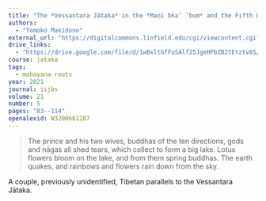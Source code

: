 ```yaml
---
title: "The *Vessantara Jātaka* in the *Maṇi bka’ ’bum* and the Fifth Dalai Lama’s *’Khrung rab*"
authors:
  - "Tomoko Makidono"
external_url: "https://digitalcommons.linfield.edu/cgi/viewcontent.cgi?article=1006&context=iijbs"
drive_links:
  - "https://drive.google.com/file/d/1wBxltGfFoSAlf25JgeHPbZB2tEtztv8S/view?usp=drivesdk"
course: jataka
tags:
  - mahayana-roots
year: 2021
journal: iijbs
volume: 21
number: 5
pages: "83--114"
openalexid: W3200661287
---
```


> The prince and his two wives, buddhas of the ten directions, gods and nāgas all shed tears, which collect to form a big lake. Lotus flowers bloom on the lake, and from them spring buddhas. The earth quakes, and rainbows and flowers rain down from the sky.

A couple, previously unidentified, Tibetan parallels to the Vessantara Jātaka.
